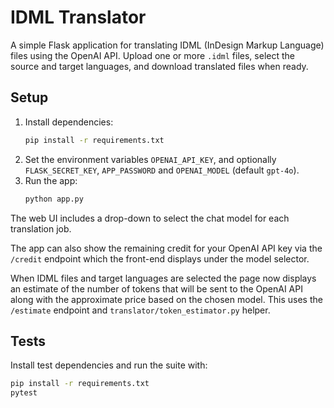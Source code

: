 # IDML Translator

A simple Flask application for translating IDML (InDesign Markup Language) files using the OpenAI API. Upload one or more `.idml` files, select the source and target languages, and download translated files when ready.

## Setup

1. Install dependencies:
   ```bash
   pip install -r requirements.txt
   ```
2. Set the environment variables `OPENAI_API_KEY`, and optionally `FLASK_SECRET_KEY`, `APP_PASSWORD` and `OPENAI_MODEL` (default `gpt-4o`).
3. Run the app:
   ```bash
   python app.py
   ```

The web UI includes a drop-down to select the chat model for each translation job.

The app can also show the remaining credit for your OpenAI API key via the
``/credit`` endpoint which the front-end displays under the model selector.

When IDML files and target languages are selected the page now displays an
estimate of the number of tokens that will be sent to the OpenAI API along with
the approximate price based on the chosen model.  This uses the ``/estimate``
endpoint and ``translator/token_estimator.py`` helper.

## Tests

Install test dependencies and run the suite with:
```bash
pip install -r requirements.txt
pytest
```
